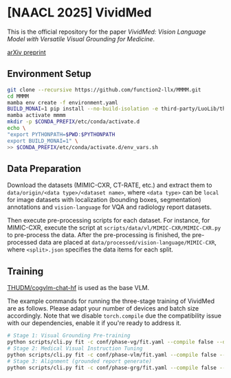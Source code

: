 # [NAACL 2025] VividMed

This is the official repository for the paper _VividMed: Vision Language Model with Versatile Visual Grounding for Medicine_.

[arXiv preprint](https://arxiv.org/abs/2410.12694)

## Environment Setup

```zsh
git clone --recursive https://github.com/function2-llx/MMMM.git
cd MMMM
mamba env create -f environment.yaml
BUILD_MONAI=1 pip install --no-build-isolation -e third-party/LuoLib/third-party/MONAI
mamba activate mmmm
mkdir -p $CONDA_PREFIX/etc/conda/activate.d
echo \
"export PYTHONPATH=$PWD:$PYTHONPATH
export BUILD_MONAI=1" \
>> $CONDA_PREFIX/etc/conda/activate.d/env_vars.sh
```

## Data Preparation

Download the datasets (MIMIC-CXR, CT-RATE, etc.) and extract them to `data/origin/<data type>/<dataset name>`, where `<data type>` can be `local` for image datasets with localization (bounding boxes, segmentation) annotations and `vision-language` for VQA and radiology report datasets.

Then execute pre-processing scripts for each dataset. For instance, for MIMIC-CXR, execute the script at `scripts/data/vl/MIMIC-CXR/MIMIC-CXR.py` to pre-process the data. After the pre-processing is finished, the pre-processed data are placed at `data/processed/vision-language/MIMIC-CXR`, where `<split>.json` specifies the data items for each split.

## Training

[THUDM/cogvlm-chat-hf](https://huggingface.co/THUDM/cogvlm-chat-hf) is used as the base VLM. 

The example commands for running the three-stage training of VividMed are as follows. Please adapt your number of devices and batch size accordingly. Note that we disable `torch.compile` due the compatibility issue with our dependencies, enable it if you're ready to address it.

```zsh
# Stage 1: Visual Grounding Pre-training
python scripts/cli.py fit -c conf/phase-vg/fit.yaml --compile false --data.dataloader.train_batch_size ... --trainer.accumulate_grad_batches ... --seed_everything $RANDOM --model.freeze_sam false --model.freeze_isam false
# Stage 2: Medical Visual Instruction Tuning
python scripts/cli.py fit -c conf/phase-vlm/fit.yaml --compile false --data.dataloader.train_batch_size ... --trainer.accumulate_grad_batches ... --seed_everything $RANDOM
# Stage 3: Alignment (grounded report generate)
python scripts/cli.py fit -c conf/phase-grg/fit.yaml --compile false --data.dataloader.train_batch_size ... --trainer.accumulate_grad_batches ... --seed_everything $RANDOM --model.freeze_sam false --model.freeze_isam false
```
